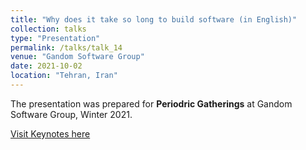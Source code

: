 ```yaml
---
title: "Why does it take so long to build software (in English)"
collection: talks
type: "Presentation"
permalink: /talks/talk_14
venue: "Gandom Software Group"
date: 2021-10-02
location: "Tehran, Iran"
---
```


The presentation was prepared for **Periodric Gatherings** at Gandom Software Group, Winter 2021.

[Visit Keynotes here](https://alirezasn.ir/files/talks/talk_14_slides.pdf)